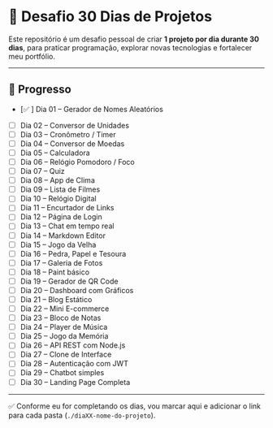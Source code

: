 # 🚀 Desafio 30 Dias de Projetos

Este repositório é um desafio pessoal de criar **1 projeto por dia durante 30 dias**, para praticar programação, explorar novas tecnologias e fortalecer meu portfólio.

---

## 📅 Progresso

- [✅ ] Dia 01 – Gerador de Nomes Aleatórios
- [ ] Dia 02 – Conversor de Unidades
- [ ] Dia 03 – Cronômetro / Timer
- [ ] Dia 04 – Conversor de Moedas
- [ ] Dia 05 – Calculadora
- [ ] Dia 06 – Relógio Pomodoro / Foco
- [ ] Dia 07 – Quiz
- [ ] Dia 08 – App de Clima
- [ ] Dia 09 – Lista de Filmes
- [ ] Dia 10 – Relógio Digital
- [ ] Dia 11 – Encurtador de Links
- [ ] Dia 12 – Página de Login
- [ ] Dia 13 – Chat em tempo real
- [ ] Dia 14 – Markdown Editor
- [ ] Dia 15 – Jogo da Velha
- [ ] Dia 16 – Pedra, Papel e Tesoura
- [ ] Dia 17 – Galeria de Fotos
- [ ] Dia 18 – Paint básico
- [ ] Dia 19 – Gerador de QR Code
- [ ] Dia 20 – Dashboard com Gráficos
- [ ] Dia 21 – Blog Estático
- [ ] Dia 22 – Mini E-commerce
- [ ] Dia 23 – Bloco de Notas
- [ ] Dia 24 – Player de Música
- [ ] Dia 25 – Jogo da Memória
- [ ] Dia 26 – API REST com Node.js
- [ ] Dia 27 – Clone de Interface
- [ ] Dia 28 – Autenticação com JWT
- [ ] Dia 29 – Chatbot simples
- [ ] Dia 30 – Landing Page Completa

---

✅ Conforme eu for completando os dias, vou marcar aqui e adicionar o link para cada pasta (`./diaXX-nome-do-projeto`).
